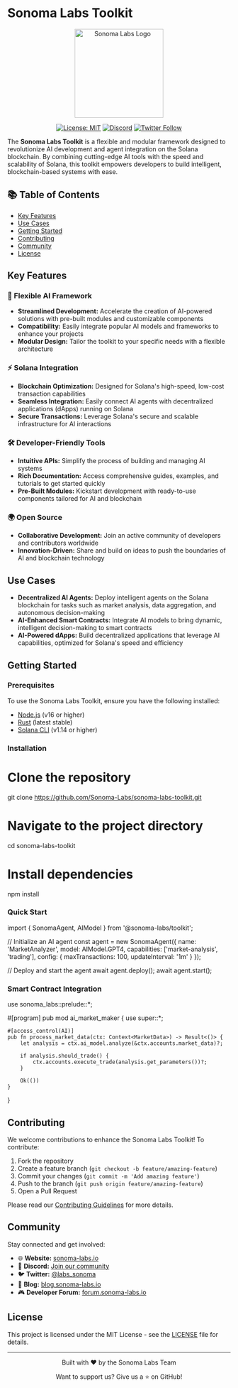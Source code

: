 # Sonoma Labs Toolkit

<div align="center">
  <img src="assets/sonoma-labs-logo.png" alt="Sonoma Labs Logo" width="200"/>
  
  [![License: MIT](https://img.shields.io/badge/License-MIT-yellow.svg)](https://opensource.org/licenses/MIT)
  [![Discord](https://img.shields.io/discord/YOUR_DISCORD_ID)](https://discord.gg/sonoma-labs)
  [![Twitter Follow](https://img.shields.io/twitter/follow/labs_sonoma?style=social)](https://twitter.com/labs_sonoma)
</div>

The **Sonoma Labs Toolkit** is a flexible and modular framework designed to revolutionize AI development and agent integration on the Solana blockchain. By combining cutting-edge AI tools with the speed and scalability of Solana, this toolkit empowers developers to build intelligent, blockchain-based systems with ease.

## 📚 Table of Contents
- [Key Features](#key-features)
- [Use Cases](#use-cases)
- [Getting Started](#getting-started)
- [Contributing](#contributing)
- [Community](#community)
- [License](#license)

## Key Features

### 🚀 Flexible AI Framework
- **Streamlined Development:** Accelerate the creation of AI-powered solutions with pre-built modules and customizable components
- **Compatibility:** Easily integrate popular AI models and frameworks to enhance your projects
- **Modular Design:** Tailor the toolkit to your specific needs with a flexible architecture

### ⚡ Solana Integration
- **Blockchain Optimization:** Designed for Solana's high-speed, low-cost transaction capabilities
- **Seamless Integration:** Easily connect AI agents with decentralized applications (dApps) running on Solana
- **Secure Transactions:** Leverage Solana's secure and scalable infrastructure for AI interactions

### 🛠️ Developer-Friendly Tools
- **Intuitive APIs:** Simplify the process of building and managing AI systems
- **Rich Documentation:** Access comprehensive guides, examples, and tutorials to get started quickly
- **Pre-Built Modules:** Kickstart development with ready-to-use components tailored for AI and blockchain

### 🌍 Open Source
- **Collaborative Development:** Join an active community of developers and contributors worldwide
- **Innovation-Driven:** Share and build on ideas to push the boundaries of AI and blockchain technology

## Use Cases

- **Decentralized AI Agents:** Deploy intelligent agents on the Solana blockchain for tasks such as market analysis, data aggregation, and autonomous decision-making
- **AI-Enhanced Smart Contracts:** Integrate AI models to bring dynamic, intelligent decision-making to smart contracts
- **AI-Powered dApps:** Build decentralized applications that leverage AI capabilities, optimized for Solana's speed and efficiency

## Getting Started

### Prerequisites
To use the Sonoma Labs Toolkit, ensure you have the following installed:
- [Node.js](https://nodejs.org/) (v16 or higher)
- [Rust](https://www.rust-lang.org/) (latest stable)
- [Solana CLI](https://docs.solana.com/cli/install-solana-cli-tools) (v1.14 or higher)

### Installation

# Clone the repository
git clone https://github.com/Sonoma-Labs/sonoma-labs-toolkit.git

# Navigate to the project directory
cd sonoma-labs-toolkit

# Install dependencies
npm install

### Quick Start

import { SonomaAgent, AIModel } from '@sonoma-labs/toolkit';

// Initialize an AI agent
const agent = new SonomaAgent({
  name: 'MarketAnalyzer',
  model: AIModel.GPT4,
  capabilities: ['market-analysis', 'trading'],
  config: {
    maxTransactions: 100,
    updateInterval: '1m'
  }
});

// Deploy and start the agent
await agent.deploy();
await agent.start();

### Smart Contract Integration

use sonoma_labs::prelude::*;

#[program]
pub mod ai_market_maker {
    use super::*;

    #[access_control(AI)]
    pub fn process_market_data(ctx: Context<MarketData>) -> Result<()> {
        let analysis = ctx.ai_model.analyze(&ctx.accounts.market_data)?;
        
        if analysis.should_trade() {
            ctx.accounts.execute_trade(analysis.get_parameters())?;
        }
        
        Ok(())
    }
}

## Contributing

We welcome contributions to enhance the Sonoma Labs Toolkit! To contribute:

1. Fork the repository
2. Create a feature branch (`git checkout -b feature/amazing-feature`)
3. Commit your changes (`git commit -m 'Add amazing feature'`)
4. Push to the branch (`git push origin feature/amazing-feature`)
5. Open a Pull Request

Please read our [Contributing Guidelines](CONTRIBUTING.md) for more details.

## Community

Stay connected and get involved:
- 🌐 **Website:** [sonoma-labs.io](https://sonoma-labs.io)
- 💬 **Discord:** [Join our community](https://discord.gg/sonoma-labs)
- 🐦 **Twitter:** [@labs_sonoma](https://twitter.com/labs_sonoma)
- 📝 **Blog:** [blog.sonoma-labs.io](https://blog.sonoma-labs.io)
- 🎮 **Developer Forum:** [forum.sonoma-labs.io](https://forum.sonoma-labs.io)

## License

This project is licensed under the MIT License - see the [LICENSE](./LICENSE) file for details.

---

<div align="center">
  <p>Built with ❤️ by the Sonoma Labs Team</p>
  <p>Want to support us? Give us a ⭐ on GitHub!</p>
</div>
